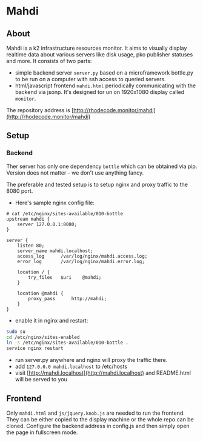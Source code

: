 # Mahdi

## About

Mahdi is a k2 infrastructure resources monitor. It aims to visually display
realtime data about various servers like disk usage, pko publisher statuses and
more. It consists of two parts:

* simple backend server `server.py` based on a microframework bottle.py to be run on a
  computer with ssh access to queried servers.
* html/javascript frontend `mahdi.html` periodically communicating with the
  backend via jsonp. It's designed tor un on 1920x1080 display called `monitor`.

The repository address is [http://rhodecode.monitor/mahdi](http://rhodecode.monitor/mahdi)

## Setup

### Backend

Ther server has only one dependency `bottle` which can be obtained via pip.
Version does not matter - we don't use anything fancy.

The preferable and tested setup is to setup nginx and proxy traffic to the 8080
port.

* Here's sample nginx config file:

```nginx
# cat /etc/nginx/sites-available/010-bottle
upstream mahdi {
    server 127.0.0.1:8080;
}

server {
    listen 80;
    server_name mahdi.localhost;
    access_log      /var/log/nginx/mahdi.access.log;
    error_log       /var/log/nginx/mahdi.error.log;

    location / {
        try_files   $uri    @mahdi;
    }

    location @mahdi {
        proxy_pass      http://mahdi;
    }
}
```

* enable it in nginx and restart:

```bash
sudo su
cd /etc/nginx/sites-enabled
ln -s /etc/nginx/sites-available/010-bottle .
service nginx restart
```

* run server.py anywhere and nginx will proxy the traffic there.
* add `127.0.0.0 mahdi.localhost` to /etc/hosts
* visit [http://mahdi.localhost](http://mahdi.localhost) and README.html will be served to you

## Frontend

Only `mahdi.html` and `js/jquery.knob.js` are needed to run the frontend. They
can be either copied to the display machine or the whole repo can be cloned.
Configure the backend address in config.js and then simply open the page in
fullscreen mode.
